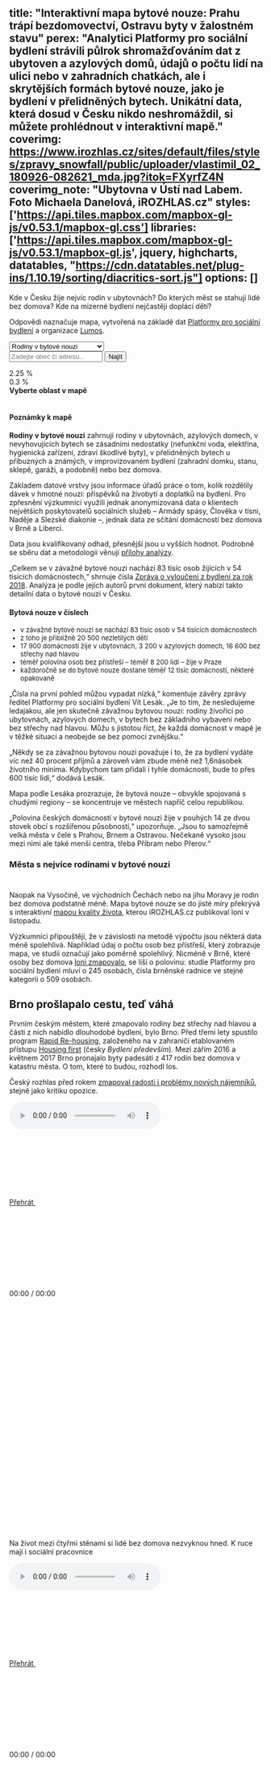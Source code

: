 title: "Interaktivní mapa bytové nouze: Prahu trápí bezdomovectví, Ostravu byty v žalostném stavu"
perex: "Analytici Platformy pro sociální bydlení strávili půlrok shromažďováním dat z ubytoven a azylových domů, údajů o počtu lidí na ulici nebo v zahradních chatkách, ale i skrytějších formách bytové nouze, jako je bydlení v přelidněných bytech. Unikátní data, která dosud v Česku nikdo neshromáždil, si můžete prohlédnout v interaktivní mapě."
coverimg: https://www.irozhlas.cz/sites/default/files/styles/zpravy_snowfall/public/uploader/vlastimil_02_180926-082621_mda.jpg?itok=FXyrfZ4N
coverimg_note: "Ubytovna v Ústí nad Labem. Foto Michaela Danelová, iROZHLAS.cz"
styles: ['https://api.tiles.mapbox.com/mapbox-gl-js/v0.53.1/mapbox-gl.css']
libraries: ['https://api.tiles.mapbox.com/mapbox-gl-js/v0.53.1/mapbox-gl.js', jquery, highcharts, datatables, "https://cdn.datatables.net/plug-ins/1.10.19/sorting/diacritics-sort.js"]
options: []
---

Kde v Česku žije nejvíc rodin v ubytovnách? Do kterých měst se stahují lidé bez domova? Kde na mizerné bydlení nejčastěji doplácí děti?

Odpovědi naznačuje mapa, vytvořená na základě dat [Platformy pro sociální bydlení](https://socialnibydleni.org/) a organizace [Lumos](https://www.wearelumos.org/czechrepublic/).

<wide>
<select id="topic_select">
	<option value="Rodiny v bytové nouzi">Rodiny v bytové nouzi</option>
	<option value="Rodiny v ubytovnách">Rodiny v ubytovnách</option>
	<option value="Rodiny v azylových domech">Rodiny v azylových domech</option>
	<option value="Osoby bez přístřeší">Osoby bez přístřeší</option>
</select>
<form action="?" id='frm-geocode'>
	<div class="inputs">
	<input type="text" id="inp-geocode" placeholder="Zadejte obec či adresu...">
	<input type="submit" id="inp-btn" value="Najít">
	</div>
</form>
<div id="map"></div>
<div id="scale">
<div id="clr_max">2.25 %</div>
<div id="clr"></div>
<div id="clr_min">0.3 %</div>
</div>
<div id="legend"><b>Vyberte oblast v mapě</b></div>
</wide>

<br>

<div class="b-inline">
<div class="b-inline__wrap">
<div class="b-inline__content">
<div class="text-sm">
<h4>Poznámky k mapě</h4>
<p><b>Rodiny v bytové nouzi</b> zahrnují rodiny v ubytovnách, azylových domech, v nevyhovujících bytech se zásadními nedostatky (nefunkční voda, elektřina, hygienická zařízení, zdraví škodlivé byty), v přelidněných bytech u příbuzných a známých, v improvizovaném bydlení (zahradní domku, stanu, sklepě, garáži, a podobně) nebo bez domova.</p>
<p>Základem datové vrstvy jsou informace úřadů práce o tom, kolik rozdělily dávek v hmotné nouzi: příspěvků na živobytí a doplatků na bydlení. Pro zpřesnění výzkumníci využili jednak anonymizovaná data o klientech největších poskytovatelů sociálních služeb – Armády spásy, Člověka v tísni, Naděje a Slezské diakonie –, jednak data ze sčítání domácností bez domova v Brně a Liberci.</p>
<p>Data jsou kvalifikovaný odhad, přesnější jsou u vyšších hodnot. Podrobně se sběru dat a metodologii věnují <a href="https://www.ditearodina.cz/images/Zpr%C3%A1va-o-vylou%C4%8Den%C3%AD-z-bydlen%C3%AD-za-rok-2018.pdf">přílohy analýzy</a>.</p>
</div></div></div></div>

„Celkem se v závažné bytové nouzi nachází 83 tisíc osob žijících v 54 tisících domácnostech,“ shrnuje čísla [Zpráva o vyloučení z bydlení za rok 2018](https://socialnibydleni.org/wp-content/uploads/2019/04/Zpr%C3%A1va-o-vylou%C4%8Den%C3%AD-z-bydlen%C3%AD-za-rok-2018.pdf). Analýza je podle jejích autorů první dokument, který nabízí takto detailní data o bytové nouzi v Česku.

<right>
<h4>Bytová nouze v číslech</h4>
<ul style="font-size: 13px !important">
	<li>v závažné bytové nouzi se nachází 83 tisíc osob v 54 tisících domácnostech</li>
	<li>z toho je přibližně 20 500 nezletilých dětí</li>
	<li>17 900 domácností žije v ubytovnách, 3 200 v azylových domech, 16 600 bez střechy nad hlavou</li>
	<li>téměř polovina osob bez přístřeší – téměř 8 200 lidí – žije v Praze</li>
	<li>každoročně se do bytové nouze dostane téměř 12 tisíc domácností, některé opakovaně</li>
</ul>
</right>

„Čísla na první pohled můžou vypadat nízká,“ komentuje závěry zprávy ředitel Platformy pro sociální bydlení Vít Lesák. „Je to tím, že nesledujeme ledajakou, ale jen skutečně závažnou bytovou nouzi: rodiny živořící po ubytovnách, azylových domech, v bytech bez základního vybavení nebo bez střechy nad hlavou. Můžu s jistotou říct, že každá domácnost v mapě je v těžké situaci a neobejde se bez pomoci zvnějšku.“

„Někdy se za závažnou bytovou nouzi považuje i to, že za bydlení vydáte víc než 40 procent příjmů a zároveň vám zbude méně než 1,6násobek životního minima. Kdybychom tam přidali i tyhle domácnosti, bude to přes 600 tisíc lidí,“ dodává Lesák.

Mapa podle Lesáka prozrazuje, že bytová nouze – obvykle spojovaná s chudými regiony – se koncentruje ve městech napříč celou republikou.

„Polovina českých domácností v bytové nouzi žije v pouhých 14 ze dvou stovek obcí s rozšířenou působností,“ upozorňuje. „Jsou to samozřejmě velká města v čele s Prahou, Brnem a Ostravou. Nečekaně vysoko jsou mezi nimi ale také menší centra, třeba Příbram nebo Přerov.“

<h3>Města s nejvíce rodinami v bytové nouzi</h3>

<wide>
<div id="mestaid">
	<table id="mesta" class="display" style="width:100%; margin-bottom: 25px"></table>
</div>
</wide>

Naopak na Vysočině, ve východních Čechách nebo na jihu Moravy je rodin bez domova podstatně méně. Mapa bytové nouze se do jisté míry překrývá s interaktivní [mapou kvality života](https://www.irozhlas.cz/zpravy-domov/mapa-kvality-zivota-median-prokop-kscm-spd_1811220600_jab), kterou iROZHLAS.cz publikoval loni v listopadu.

Výzkumníci připouštějí, že v závislosti na metodě výpočtu jsou některá data méně spolehlivá. Například údaj o počtu osob bez přístřeší, který zobrazuje mapa, ve studii označují jako poměrně spolehlivý. Nicméně v Brně, které osoby bez domova [loni zmapovalo](https://www.brno.cz/fileadmin/user_upload/sprava_mesta/magistrat_mesta_brna/KPMB/032018/180328_zprava_bezdomovectvi.pdf), se liší o polovinu: studie Platformy pro sociální bydlení mluví o 245 osobách, čísla brněnské radnice ve stejné kategorii o 509 osobách.

## Brno prošlapalo cestu, teď váhá

Prvním českým městem, které zmapovalo rodiny bez střechy nad hlavou a části z nich nabídlo dlouhodobé bydlení, bylo Brno. Před třemi lety spustilo program [Rapid Re-housing](https://hf.socialnibydleni.org/rapid-re-housing-brno), založeného na v zahraničí etablovaném přístupu [Housing first](https://hf.socialnibydleni.org/z%C3%A1kladn%C3%AD-principy) (česky _Bydlení především_). Mezi zářím 2016 a květnem 2017 Brno pronajalo byty padesáti z 417 rodin bez domova v katastru města. O tom, které to budou, rozhodl los.

Český rozhlas před rokem [zmapoval radosti i problémy nových nájemníků](https://radiozurnal.rozhlas.cz/novy-zacatek-7295630), stejně jako kritiku opozice.

<wide><div class="audiobox">

<!-- audio -->
<div class="b-inline b-inline--left">
  <div class="b-inline__wrap">
    <div class="b-audio-player js-audio">
      <div class="js-out">
        <audio controls="">
          <source src="https://www.irozhlas.cz/sites/default/files/uploader_unmanaged/bytnouze_brno_olga2_190610-135248_cib.mp3" type="audio/mpeg">
          Váš prohlížeč nepodporuje přehrávání audia.
        </audio>
      </div>
      <div class="b-audio-player__controls">
        <a href="#" class="b-audio-player__play play-btn">
          Přehrát
          <span class="icon-svg icon-svg--play ">
    <svg class="icon-svg__svg" xmlns:xlink="http://www.w3.org/1999/xlink">
      <use xlink:href="/sites/all/themes/custom/irozhlas/img/bg/icons-svg.svg#icon-play" x="0" y="0" width="100%" height="100%"></use></svg>
  </span>          <span class="icon-svg icon-svg--pause ">
    <svg class="icon-svg__svg" xmlns:xlink="http://www.w3.org/1999/xlink">
      <use xlink:href="/sites/all/themes/custom/irozhlas/img/bg/icons-svg.svg#icon-pause" x="0" y="0" width="100%" height="100%"></use></svg>
  </span>        </a>
        <p class="b-audio-player__time">00:00 / 00:00</p>
        <p class="b-audio-player__sound">
          <span class="b-audio-player__mute">
            <span class="icon-svg icon-svg--mute ">
    <svg class="icon-svg__svg" xmlns:xlink="http://www.w3.org/1999/xlink">
      <use xlink:href="/sites/all/themes/custom/irozhlas/img/bg/icons-svg.svg#icon-mute" x="0" y="0" width="100%" height="100%"></use></svg>
  </span>          </span>
          <span class="b-audio-player__sound-bar">
            <span class="icon-svg icon-svg--audio-player-dots ">
    <svg class="icon-svg__svg" xmlns:xlink="http://www.w3.org/1999/xlink">
      <use xlink:href="/sites/all/themes/custom/irozhlas/img/bg/icons-svg.svg#icon-audio-player-dots" x="0" y="0" width="100%" height="100%"></use></svg>
  </span>            <span class="b-audio-player__sound-progress" style="width: 100%;">
              <span class="icon-svg icon-svg--audio-player-dots ">
    <svg class="icon-svg__svg" xmlns:xlink="http://www.w3.org/1999/xlink">
      <use xlink:href="/sites/all/themes/custom/irozhlas/img/bg/icons-svg.svg#icon-audio-player-dots" x="0" y="0" width="100%" height="100%"></use></svg>
  </span>            </span>
          </span>
        </p>
        <div class="b-audio-player__bar">
          <div class="b-audio-player__progress"></div>
        </div>
      </div>
      <p class="b-audio-player__title">
        Na život mezi čtyřmi stěnami si lidé bez domova nezvyknou hned. K ruce mají i sociální pracovnice</p>
    </div>
  </div>
</div>

<!-- audio -->
<div class="b-inline b-inline--left">
  <div class="b-inline__wrap">
    <div class="b-audio-player js-audio">
      <div class="js-out">
        <audio controls="">
          <source src="https://www.irozhlas.cz/sites/default/files/uploader_unmanaged/bytnouze_brno_kerndl_190610-135248_cib.mp3" type="audio/mpeg">
          Váš prohlížeč nepodporuje přehrávání audia.
        </audio>
      </div>
      <div class="b-audio-player__controls">
        <a href="#" class="b-audio-player__play play-btn">
          Přehrát
          <span class="icon-svg icon-svg--play ">
    <svg class="icon-svg__svg" xmlns:xlink="http://www.w3.org/1999/xlink">
      <use xlink:href="/sites/all/themes/custom/irozhlas/img/bg/icons-svg.svg#icon-play" x="0" y="0" width="100%" height="100%"></use></svg>
  </span>          <span class="icon-svg icon-svg--pause ">
    <svg class="icon-svg__svg" xmlns:xlink="http://www.w3.org/1999/xlink">
      <use xlink:href="/sites/all/themes/custom/irozhlas/img/bg/icons-svg.svg#icon-pause" x="0" y="0" width="100%" height="100%"></use></svg>
  </span>        </a>
        <p class="b-audio-player__time">00:00 / 00:00</p>
        <p class="b-audio-player__sound">
          <span class="b-audio-player__mute">
            <span class="icon-svg icon-svg--mute ">
    <svg class="icon-svg__svg" xmlns:xlink="http://www.w3.org/1999/xlink">
      <use xlink:href="/sites/all/themes/custom/irozhlas/img/bg/icons-svg.svg#icon-mute" x="0" y="0" width="100%" height="100%"></use></svg>
  </span>          </span>
          <span class="b-audio-player__sound-bar">
            <span class="icon-svg icon-svg--audio-player-dots ">
    <svg class="icon-svg__svg" xmlns:xlink="http://www.w3.org/1999/xlink">
      <use xlink:href="/sites/all/themes/custom/irozhlas/img/bg/icons-svg.svg#icon-audio-player-dots" x="0" y="0" width="100%" height="100%"></use></svg>
  </span>            <span class="b-audio-player__sound-progress" style="width: 100%;">
              <span class="icon-svg icon-svg--audio-player-dots ">
    <svg class="icon-svg__svg" xmlns:xlink="http://www.w3.org/1999/xlink">
      <use xlink:href="/sites/all/themes/custom/irozhlas/img/bg/icons-svg.svg#icon-audio-player-dots" x="0" y="0" width="100%" height="100%"></use></svg>
  </span>            </span>
          </span>
        </p>
        <div class="b-audio-player__bar">
          <div class="b-audio-player__progress"></div>
        </div>
      </div>
      <p class="b-audio-player__title">
        Brno chce vymýtit bezdomovectví. Naráží na výtky opozice i obyvatel
      </p>
    </div>
  </div>
</div>

</div></wide>

Brněnská iniciativa získala [ocenění Evropské komise](https://twitter.com/EUinmyRegion/status/917817250266181638) a nejstarší evropskou cenu za sociální inovace [SozialMarie](https://www.sozialmarie.org/assets/media/about-the-award-ceremony-2018-press.pdf). Pro její přijetí v Česku ale byla klíčová [závěrečná zpráva](https://drive.google.com/file/d/1B8WJuQ1PG5k7J6V_EAuU8SQgQhFDY2t5/view) výzkumníků Ostravské univerzity, sepsaná rok po zabydlení padesáti rodin.

Ta program zhodnotila jako jednoznačný úspěch – například původní cíl programu, aby si alespoň 80 procent rodin udrželo bydlení, se podle zprávy podařilo splnit s rezervou. Po dvanácti měsících od nastěhování přišly o byt pouze dvě rodiny. Oproti kontrolní skupině – brněnských rodin bez domova – měli účastníci programu Rapid Re-housing 2× vyšší jistotu bydlení, 4,5× nižší riziko vážného duševního onemocnění matky nebo 3× nižší riziko hospitalizace některého člena rodiny.

Brněnský program inspiroval také Ministerstvo práce a sociálních věcí. Na úspěch zareagovalo titulem Podpora programu Housing first, ve kterém [rozděluje 150 milionů korun](https://www.esfcr.cz/vyzva-108-opz) z evropských dotací. Peníze jsou určené na platy sociálních pracovníků, kteří chudé lidi podporují v zabydlení, udržení bydlení a řešení dalších problémů chudých rodin. O příspěvek můžou žádat radnice nebo pomáhající organizace. Český rozhlas natáčel v pěti městech, které o peníze na sociální bydlení mají zájem.

<wide>
<div class="audiobox">

<!-- audio -->
<div class="b-inline b-inline--left"><h3>Hodonín</h3>
  <div class="b-inline__wrap">
    <div class="b-audio-player js-audio">
      <div class="js-out">
        <audio controls="">
          <source src="https://www.irozhlas.cz/sites/default/files/uploader_unmanaged/bytnouze_hodonin_190610-171611_cib.mp3" type="audio/mpeg">
          Váš prohlížeč nepodporuje přehrávání audia.
        </audio>
      </div>
      <div class="b-audio-player__controls">
        <a href="#" class="b-audio-player__play play-btn">
          Přehrát
          <span class="icon-svg icon-svg--play ">
    <svg class="icon-svg__svg" xmlns:xlink="http://www.w3.org/1999/xlink">
      <use xlink:href="/sites/all/themes/custom/irozhlas/img/bg/icons-svg.svg#icon-play" x="0" y="0" width="100%" height="100%"></use></svg>
  </span>          <span class="icon-svg icon-svg--pause ">
    <svg class="icon-svg__svg" xmlns:xlink="http://www.w3.org/1999/xlink">
      <use xlink:href="/sites/all/themes/custom/irozhlas/img/bg/icons-svg.svg#icon-pause" x="0" y="0" width="100%" height="100%"></use></svg>
  </span>        </a>
        <p class="b-audio-player__time">00:00 / 00:00</p>
        <p class="b-audio-player__sound">
          <span class="b-audio-player__mute">
            <span class="icon-svg icon-svg--mute ">
    <svg class="icon-svg__svg" xmlns:xlink="http://www.w3.org/1999/xlink">
      <use xlink:href="/sites/all/themes/custom/irozhlas/img/bg/icons-svg.svg#icon-mute" x="0" y="0" width="100%" height="100%"></use></svg>
  </span>          </span>
          <span class="b-audio-player__sound-bar">
            <span class="icon-svg icon-svg--audio-player-dots ">
    <svg class="icon-svg__svg" xmlns:xlink="http://www.w3.org/1999/xlink">
      <use xlink:href="/sites/all/themes/custom/irozhlas/img/bg/icons-svg.svg#icon-audio-player-dots" x="0" y="0" width="100%" height="100%"></use></svg>
  </span>            <span class="b-audio-player__sound-progress" style="width: 100%;">
              <span class="icon-svg icon-svg--audio-player-dots ">
    <svg class="icon-svg__svg" xmlns:xlink="http://www.w3.org/1999/xlink">
      <use xlink:href="/sites/all/themes/custom/irozhlas/img/bg/icons-svg.svg#icon-audio-player-dots" x="0" y="0" width="100%" height="100%"></use></svg>
  </span>            </span>
          </span>
        </p>
        <div class="b-audio-player__bar">
          <div class="b-audio-player__progress"></div>
        </div>
      </div>
      <p class="b-audio-player__title">
        <strong>Mluví: </strong>Ladislav Ambrozek (KDU-ČSL, místostarosta Hodonína), Alžběta Vrbíčková (terénní sociální pracovnice Hodonína), pan Skupina (nájemník sociálních bytů Hodonína, kterému by pomohlo Housing First). <strong>Natáčela: </strong>Karolína Peřestá.
      </p>
    </div>
  </div>
</div>

<!-- audio -->
<div class="b-inline b-inline--left"><h3>Jihlava</h3>
  <div class="b-inline__wrap">
    <div class="b-audio-player js-audio">
      <div class="js-out">
        <audio controls="">
          <source src="https://www.irozhlas.cz/sites/default/files/uploader_unmanaged/bytnouze_jihlava_190610-135248_cib.mp3" type="audio/mpeg">
          Váš prohlížeč nepodporuje přehrávání audia.
        </audio>
      </div>
      <div class="b-audio-player__controls">
        <a href="#" class="b-audio-player__play play-btn">
          Přehrát
          <span class="icon-svg icon-svg--play ">
    <svg class="icon-svg__svg" xmlns:xlink="http://www.w3.org/1999/xlink">
      <use xlink:href="/sites/all/themes/custom/irozhlas/img/bg/icons-svg.svg#icon-play" x="0" y="0" width="100%" height="100%"></use></svg>
  </span>          <span class="icon-svg icon-svg--pause ">
    <svg class="icon-svg__svg" xmlns:xlink="http://www.w3.org/1999/xlink">
      <use xlink:href="/sites/all/themes/custom/irozhlas/img/bg/icons-svg.svg#icon-pause" x="0" y="0" width="100%" height="100%"></use></svg>
  </span>        </a>
        <p class="b-audio-player__time">00:00 / 00:00</p>
        <p class="b-audio-player__sound">
          <span class="b-audio-player__mute">
            <span class="icon-svg icon-svg--mute ">
    <svg class="icon-svg__svg" xmlns:xlink="http://www.w3.org/1999/xlink">
      <use xlink:href="/sites/all/themes/custom/irozhlas/img/bg/icons-svg.svg#icon-mute" x="0" y="0" width="100%" height="100%"></use></svg>
  </span>          </span>
          <span class="b-audio-player__sound-bar">
            <span class="icon-svg icon-svg--audio-player-dots ">
    <svg class="icon-svg__svg" xmlns:xlink="http://www.w3.org/1999/xlink">
      <use xlink:href="/sites/all/themes/custom/irozhlas/img/bg/icons-svg.svg#icon-audio-player-dots" x="0" y="0" width="100%" height="100%"></use></svg>
  </span>            <span class="b-audio-player__sound-progress" style="width: 100%;">
              <span class="icon-svg icon-svg--audio-player-dots ">
    <svg class="icon-svg__svg" xmlns:xlink="http://www.w3.org/1999/xlink">
      <use xlink:href="/sites/all/themes/custom/irozhlas/img/bg/icons-svg.svg#icon-audio-player-dots" x="0" y="0" width="100%" height="100%"></use></svg>
  </span>            </span>
          </span>
        </p>
        <div class="b-audio-player__bar">
          <div class="b-audio-player__progress"></div>
        </div>
      </div>
      <p class="b-audio-player__title">
        <strong>Mluví: </strong>Daniel Škarka, radní z uskupení FORUM Jihlava. <strong>Natáčel: </strong>Daniel Zach.
      </p>
    </div>
  </div>
</div>

<!-- audio -->
<div class="b-inline b-inline--left"><h3>Olomouc</h3>
  <div class="b-inline__wrap">
    <div class="b-audio-player js-audio">
      <div class="js-out">
        <audio controls="">
          <source src="https://www.irozhlas.cz/sites/default/files/uploader_unmanaged/bytnouze_olomouc_190610-135248_cib.mp3" type="audio/mpeg">
          Váš prohlížeč nepodporuje přehrávání audia.
        </audio>
      </div>
      <div class="b-audio-player__controls">
        <a href="#" class="b-audio-player__play play-btn">
          Přehrát
          <span class="icon-svg icon-svg--play ">
    <svg class="icon-svg__svg" xmlns:xlink="http://www.w3.org/1999/xlink">
      <use xlink:href="/sites/all/themes/custom/irozhlas/img/bg/icons-svg.svg#icon-play" x="0" y="0" width="100%" height="100%"></use></svg>
  </span>          <span class="icon-svg icon-svg--pause ">
    <svg class="icon-svg__svg" xmlns:xlink="http://www.w3.org/1999/xlink">
      <use xlink:href="/sites/all/themes/custom/irozhlas/img/bg/icons-svg.svg#icon-pause" x="0" y="0" width="100%" height="100%"></use></svg>
  </span>        </a>
        <p class="b-audio-player__time">00:00 / 00:00</p>
        <p class="b-audio-player__sound">
          <span class="b-audio-player__mute">
            <span class="icon-svg icon-svg--mute ">
    <svg class="icon-svg__svg" xmlns:xlink="http://www.w3.org/1999/xlink">
      <use xlink:href="/sites/all/themes/custom/irozhlas/img/bg/icons-svg.svg#icon-mute" x="0" y="0" width="100%" height="100%"></use></svg>
  </span>          </span>
          <span class="b-audio-player__sound-bar">
            <span class="icon-svg icon-svg--audio-player-dots ">
    <svg class="icon-svg__svg" xmlns:xlink="http://www.w3.org/1999/xlink">
      <use xlink:href="/sites/all/themes/custom/irozhlas/img/bg/icons-svg.svg#icon-audio-player-dots" x="0" y="0" width="100%" height="100%"></use></svg>
  </span>            <span class="b-audio-player__sound-progress" style="width: 100%;">
              <span class="icon-svg icon-svg--audio-player-dots ">
    <svg class="icon-svg__svg" xmlns:xlink="http://www.w3.org/1999/xlink">
      <use xlink:href="/sites/all/themes/custom/irozhlas/img/bg/icons-svg.svg#icon-audio-player-dots" x="0" y="0" width="100%" height="100%"></use></svg>
  </span>            </span>
          </span>
        </p>
        <div class="b-audio-player__bar">
          <div class="b-audio-player__progress"></div>
        </div>
      </div>
      <p class="b-audio-player__title">
        XXX
      </p>
    </div>
  </div>
</div>

<!-- audio -->
<div class="b-inline b-inline--left"><h3>Plzeň</h3>
  <div class="b-inline__wrap">
    <div class="b-audio-player js-audio">
      <div class="js-out">
        <audio controls="">
          <source src="https://www.irozhlas.cz/sites/default/files/uploader_unmanaged/bytnouze_plzen_190610-135248_cib.mp3" type="audio/mpeg">
          Váš prohlížeč nepodporuje přehrávání audia.
        </audio>
      </div>
      <div class="b-audio-player__controls">
        <a href="#" class="b-audio-player__play play-btn">
          Přehrát
          <span class="icon-svg icon-svg--play ">
    <svg class="icon-svg__svg" xmlns:xlink="http://www.w3.org/1999/xlink">
      <use xlink:href="/sites/all/themes/custom/irozhlas/img/bg/icons-svg.svg#icon-play" x="0" y="0" width="100%" height="100%"></use></svg>
  </span>          <span class="icon-svg icon-svg--pause ">
    <svg class="icon-svg__svg" xmlns:xlink="http://www.w3.org/1999/xlink">
      <use xlink:href="/sites/all/themes/custom/irozhlas/img/bg/icons-svg.svg#icon-pause" x="0" y="0" width="100%" height="100%"></use></svg>
  </span>        </a>
        <p class="b-audio-player__time">00:00 / 00:00</p>
        <p class="b-audio-player__sound">
          <span class="b-audio-player__mute">
            <span class="icon-svg icon-svg--mute ">
    <svg class="icon-svg__svg" xmlns:xlink="http://www.w3.org/1999/xlink">
      <use xlink:href="/sites/all/themes/custom/irozhlas/img/bg/icons-svg.svg#icon-mute" x="0" y="0" width="100%" height="100%"></use></svg>
  </span>          </span>
          <span class="b-audio-player__sound-bar">
            <span class="icon-svg icon-svg--audio-player-dots ">
    <svg class="icon-svg__svg" xmlns:xlink="http://www.w3.org/1999/xlink">
      <use xlink:href="/sites/all/themes/custom/irozhlas/img/bg/icons-svg.svg#icon-audio-player-dots" x="0" y="0" width="100%" height="100%"></use></svg>
  </span>            <span class="b-audio-player__sound-progress" style="width: 100%;">
              <span class="icon-svg icon-svg--audio-player-dots ">
    <svg class="icon-svg__svg" xmlns:xlink="http://www.w3.org/1999/xlink">
      <use xlink:href="/sites/all/themes/custom/irozhlas/img/bg/icons-svg.svg#icon-audio-player-dots" x="0" y="0" width="100%" height="100%"></use></svg>
  </span>            </span>
          </span>
        </p>
        <div class="b-audio-player__bar">
          <div class="b-audio-player__progress"></div>
        </div>
      </div>
      <p class="b-audio-player__title">
        <strong>Mluví: </strong>Martin Keleš (klient azylového domu Naděje), Daniel Svoboda (oblastní ředitel Naděje), Petr Moravec (manažer Ledovce), David Šlouf (ODS, radní Plzně). <strong>Natáčel: </strong>Lukáš Milota.
      </p>
    </div>
  </div>
</div>

<!-- audio -->
<div class="b-inline b-inline--left"><h3>Trutnov</h3>
  <div class="b-inline__wrap">
    <div class="b-audio-player js-audio">
      <div class="js-out">
        <audio controls="">
          <source src="https://www.irozhlas.cz/sites/default/files/uploader_unmanaged/bytnouze_trutnov_190610-135248_cib.mp3" type="audio/mpeg">
          Váš prohlížeč nepodporuje přehrávání audia.
        </audio>
      </div>
      <div class="b-audio-player__controls">
        <a href="#" class="b-audio-player__play play-btn">
          Přehrát
          <span class="icon-svg icon-svg--play ">
    <svg class="icon-svg__svg" xmlns:xlink="http://www.w3.org/1999/xlink">
      <use xlink:href="/sites/all/themes/custom/irozhlas/img/bg/icons-svg.svg#icon-play" x="0" y="0" width="100%" height="100%"></use></svg>
  </span>          <span class="icon-svg icon-svg--pause ">
    <svg class="icon-svg__svg" xmlns:xlink="http://www.w3.org/1999/xlink">
      <use xlink:href="/sites/all/themes/custom/irozhlas/img/bg/icons-svg.svg#icon-pause" x="0" y="0" width="100%" height="100%"></use></svg>
  </span>        </a>
        <p class="b-audio-player__time">00:00 / 00:00</p>
        <p class="b-audio-player__sound">
          <span class="b-audio-player__mute">
            <span class="icon-svg icon-svg--mute ">
    <svg class="icon-svg__svg" xmlns:xlink="http://www.w3.org/1999/xlink">
      <use xlink:href="/sites/all/themes/custom/irozhlas/img/bg/icons-svg.svg#icon-mute" x="0" y="0" width="100%" height="100%"></use></svg>
  </span>          </span>
          <span class="b-audio-player__sound-bar">
            <span class="icon-svg icon-svg--audio-player-dots ">
    <svg class="icon-svg__svg" xmlns:xlink="http://www.w3.org/1999/xlink">
      <use xlink:href="/sites/all/themes/custom/irozhlas/img/bg/icons-svg.svg#icon-audio-player-dots" x="0" y="0" width="100%" height="100%"></use></svg>
  </span>            <span class="b-audio-player__sound-progress" style="width: 100%;">
              <span class="icon-svg icon-svg--audio-player-dots ">
    <svg class="icon-svg__svg" xmlns:xlink="http://www.w3.org/1999/xlink">
      <use xlink:href="/sites/all/themes/custom/irozhlas/img/bg/icons-svg.svg#icon-audio-player-dots" x="0" y="0" width="100%" height="100%"></use></svg>
  </span>            </span>
          </span>
        </p>
        <div class="b-audio-player__bar">
          <div class="b-audio-player__progress"></div>
        </div>
      </div>
      <p class="b-audio-player__title">
        <strong>Mluví: </strong>Jiří Špelda, ředitel Oblastní charity Trutnov. <strong>Natáčel: </strong>Tomáš Lörincz.
      </p>
    </div>
  </div>
</div>

</div></wide>

V Brně se mezitím rozhořel spor o to, jestli a jak peníze nabízené ministerstvem využít pro pokračování programu. Program Rapid Re-housing byl dítětem hnutí Žít Brno, které ovšem v loňských komunálních volbách propadlo. Nová koalice, vedená ODS, s pozitivním vyzněním zprávy Ostravské univerzity nesouhlasí. Doplnila ji detailním rozpisem nákladů města [(příloha č. 3)](https://www.brno.cz/fileadmin/user_upload/sprava_mesta/magistrat_mesta_brna/ORGO/materialy-zmb/ZMB_Z8-05/MMB2019000000312.pdf), ve které uvádí téměř půlmilionový dluh rodin na nájemném, čtvrtmilionový dluh na platbách za komunální odpad, ale také ušlý zisk radnice oproti běžnému nájemnému. Dohromady vyčísluje náklady města na téměř tři a půl milionu korun.

Po dvou letech od nastěhování rodin se také podstatně zhoršila bilance zachování bydlení. Z původních padesáti dnes zůstává v bytech 46 rodin a šesti dalším kvůli dluhům vystěhování hrozí.

Současné vedení Brna se přesto do výzvy ministerstva přihlásilo. Podle Martina Freunda, bývalého zastupitele za hnutí Žít Brno, zodpovědného za program Rapid Re-housing, je ale žádost radnice o peníze na dvacítku bytů málo ambiciózní.

„Minimum by mělo být osmdesát bytů na dva roky,“ kritizuje radnici. „Myslím si, že i to je relativně kompromis. Město má 29 tisíc bytů. Kdyby prosadilo alespoň těch osmdesát, byl by to signifikantní počet. Teď je to jenom trapné.“

Definitivně má o zapojení do programu rozhodnout brněnské zastupitelstvo v polovině června. Podrobně situaci ve městě, včetně důsledků pro další adepty na účast v ministerském programu Housing first, mapuje pořad Zaostřeno.

<!--[[ZPRAVY_PHOTOGALLERY_PLACEHOLDER:2]]-->

## Města o chudých rodinách nemají přehled

Brněnský příběh je v mnohém výjimečný. Jak vysvětlují autoři celorepublikové analýzy z Platformy pro sociální bydlení, většina ostatních měst takový přehled o svých rodinách v nouzi nemá.

„Další důležitá zpráva – i když tu z mapy nevyčtete – je ta, že města o rodinách v bytové nouzi obvykle moc neví,“ analytik Platformy pro sociální bydlení Jan Snopek. „Většinou neplatí, že místní samospráva zná situaci ve své obci nejlépe.“

„Je to důležité proto, že právě znalost lokálních podmínek se většinou udává jako hlavní důvod, proč by bytovou nouzi měla řešit obec, ta je problému nejblíž. U většiny měst ale tenhle předpoklad neplatí. Samozřejmě jsou výjimky, kde mají bytovou nouzi slušně zmapovanou: kromě Brna taky Liberec, Hradec Králové nebo Přerov,“ doplňuje Snopek.

Největší část ze šestiměsíčního shromažďování dat výzkumníci věnovali právě získávání informací od jednotlivých obcí. Oslovili 25 měst, ve kterých žije nejvíce rodin s dětmi v bytové nouzi. Zajímala je velikost bytového fondu, počet rodin v různých formách bytové nouze a počet bytů, které jim byly přiděleny. Tedy možnosti jednotlivých obcí poskytnout rodinám v nouzi přijatelné bydlení.

<h3>Bytový fond</h3>

<wide>
<div id="bytyid">
	<table id="byty" class="display" style="width:100%; margin-bottom: 25px"></table>
</div>
</wide>

<a id="note"></a>

<small>Zdroj dat: Platforma pro sociální bydlení, Lumos</small>

_<sup>*</sup> Data jsou za byty svěřené do správy městským částem. Magistrát disponuje dalšími 8 130 byty, v roce 2017 přidělil rodinám s dětmi v ubytovnách/azylových domech 10 bytů._

Poslední sloupce ilustrují právě to, že řada obcí nemá o svých klientech příliš dobrý přehled. V řadě případů je místo čísla prázdný prostor – tedy informace, že úřad taková data neeviduje.

Podle publikace Zpráva o vyloučení z bydlení za rok 2018 se rodiny v závažné bytové nouzi k městským bytům dostanou jen vzácně: pokud obec sociální byty vůbec nabízí, jen asi 15 procent z nich získají rodiny v závažné bytové nouzi.

## Bezdoplatkové zóny už zavedlo padesát měst

Mapa prozrazuje také to, že ubytovny a azylové domy se příliš nepřekrývají s regiony, které bytová nouze trápí nejvíc.

„Azylové domy jsou sociální služba, provozují je nejčastěji charity nebo přímo obce, mají lidem pomáhat. Není to sice plnohodnotné bydlení, ale může pomoci v krizové situaci,“ říká Vít Lesák. „Naproti tomu ubytovny pro rodiny, které tam bydlí, žádnou pomocí nejsou, jsou s nimi spojené spíš riziko a problémy.“

Ubytovny jsou úzce propojeny s doplatky na bydlení, které vyplácí úřady práce rodinám s nejnižšími příjmy. Ty často peníze vůbec nespatří – dávky nezřídka putují rovnou k majiteli ubytovny.

„Platíme 12 tisíc za 16 metrů čtverečních,“ říká například jedna z nájemnic ubytovny v Brně na Olomoucké ulici.

Obce proti ubytovnám bojují takzvanými bezdoplatkovými zónami, kde doplatek na bydlení neproplácejí. Analýza Platformy pro sociální bydlení ovšem upozorňuje, že takový krok více problémů vyvolá, než řeší.

„K listopadu 2018 mělo bezdoplatkové zóny na svém území již 52 obcí. Bezdoplatkové zóny však nevedou ke snížení bytové nouze, ale podle indicií z lokalit pravděpodobně přispívají k nucené migraci těchto osob a ke ztrátě sociálního zázemí. Hrozí také, že se k nejohroženějším nedostanou potřebné dávky na bydlení,“ tvrdí autoři publikace.

<wide><div id="doplatky" style="width: 100%; height: 500px"></div></wide>

„Určitě se to dá vysvětlit současným růstem ekonomiky,“ vysvětluje Českému rozhlasu klesající čísla Petr Beck z oddělení nepojistných dávek MPSV. „Je větší nabídka práce a poptávka po ní. Takže lidé tu práci mají. Mají i příjmy. Takže už potom nemusí být tolik závislí na dávkách.“

„Tak to není,“ nesouhlasí výzkumníci. „Řada lidí pokles interpretuje tak, že se dávky konečně dostanou jen k těm potřebným, a zároveň dochází ke snižování počtu domácností v bytové nouzi. Naše šetření ale ukázalo, že doplatek na bydlení pobírá jen přibližně 60 procent rodin a 40 procent bezdětných domácností žijících v ubytovnách – tedy domácností nacházejících se v závažné bytové nouzi.“